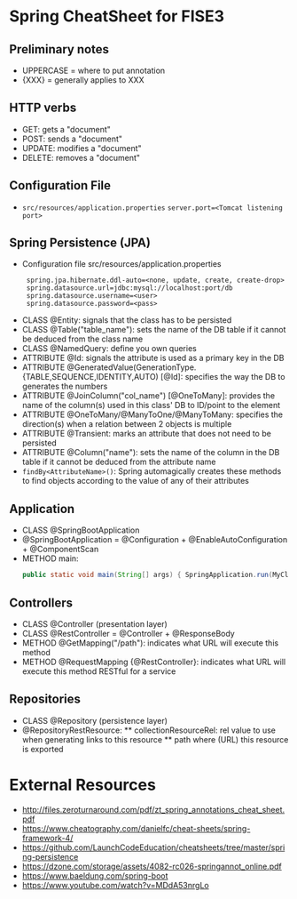# Spring CheatSheet for FISE3

## Preliminary notes
* UPPERCASE = where to put annotation
* {XXX} = generally applies to XXX

## HTTP verbs
* GET: gets a "document"
* POST: sends a "document"
* UPDATE: modifies a "document"
* DELETE: removes a "document"

## Configuration File
* `src/resources/application.properties`
  ```server.port=<Tomcat listening port>```

## Spring Persistence (JPA)
* Configuration file src/resources/application.properties
  ```
   spring.jpa.hibernate.ddl-auto=<none, update, create, create-drop>
   spring.datasource.url=jdbc:mysql://localhost:port/db
   spring.datasource.username=<user>
   spring.datasource.password=<pass>
   ```
* CLASS @Entity: signals that the class has to be persisted
* CLASS @Table("table_name"): sets the name of the DB table if it cannot be deduced from the class name
* CLASS @NamedQuery: define you own queries
* ATTRIBUTE @Id: signals the attribute is used as a primary key in the DB
* ATTRIBUTE @GeneratedValue(GenerationType.{TABLE,SEQUENCE,IDENTITY,AUTO) [@Id]: specifies the way the DB to generates the numbers
* ATTRIBUTE @JoinColumn("col_name") [@OneToMany]:  provides the name of the column(s) used in this class' DB to ID/point to the element
* ATTRIBUTE @OneToMany/@ManyToOne/@ManyToMany: specifies the direction(s) when a relation between 2 objects is multiple
* ATTRIBUTE @Transient: marks an attribute that does not need to be persisted
* ATTRIBUTE @Column("name"): sets the name of the column in the DB table if it cannot be deduced from the attribute name 
* `findBy<AttributeName>()`: Spring automagically creates these methods to find objects according to the value of any of their attributes

## Application
* CLASS @SpringBootApplication
* @SpringBootApplication = @Configuration + @EnableAutoConfiguration + @ComponentScan
* METHOD main:
  ```java
  public static void main(String[] args) { SpringApplication.run(MyClass.class, args); }
  ```

## Controllers
* CLASS @Controller (presentation layer)
* CLASS @RestController = @Controller + @ResponseBody
* METHOD @GetMapping("/path"): indicates what URL will execute this method
* METHOD @RequestMapping {@RestController}: indicates what URL will execute this method RESTful for a service

## Repositories
* CLASS @Repository (persistence layer)
* @RepositoryRestResource:
** collectionResourceRel: rel value to use when generating links to this resource
** path where (URL) this resource is exported
  
# External Resources

* http://files.zeroturnaround.com/pdf/zt_spring_annotations_cheat_sheet.pdf
* https://www.cheatography.com/danielfc/cheat-sheets/spring-framework-4/
* https://github.com/LaunchCodeEducation/cheatsheets/tree/master/spring-persistence
* https://dzone.com/storage/assets/4082-rc026-springannot_online.pdf
* https://www.baeldung.com/spring-boot
* https://www.youtube.com/watch?v=MDdA53nrgLo

